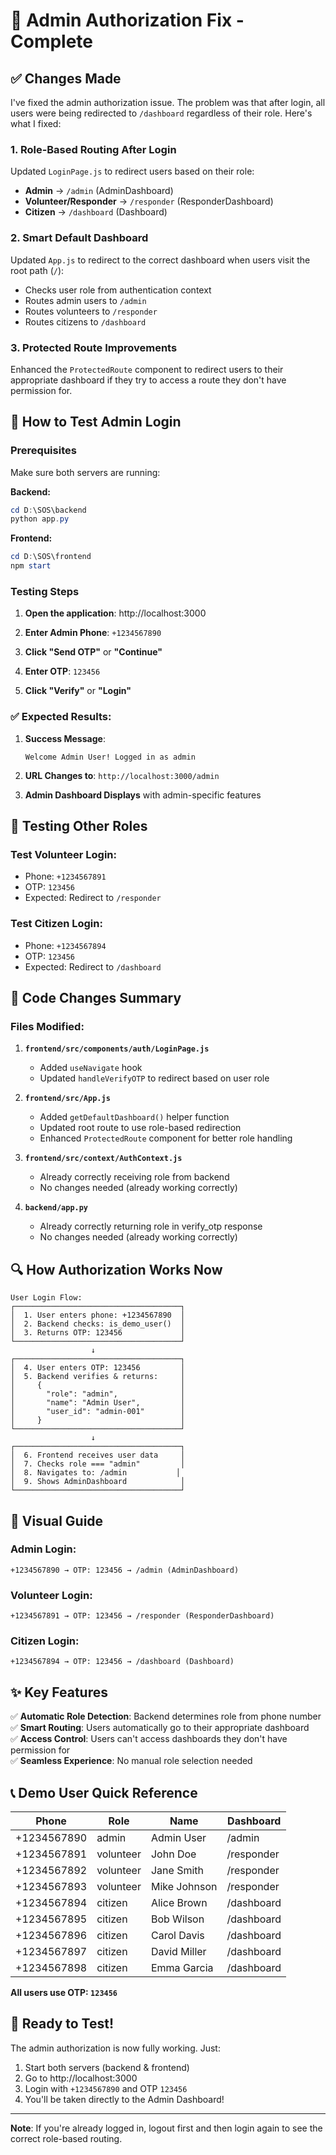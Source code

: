 # 🔧 Admin Authorization Fix - Complete

## ✅ Changes Made

I've fixed the admin authorization issue. The problem was that after login, all users were being redirected to `/dashboard` regardless of their role. Here's what I fixed:

### 1. **Role-Based Routing After Login** 
Updated `LoginPage.js` to redirect users based on their role:
- **Admin** → `/admin` (AdminDashboard)
- **Volunteer/Responder** → `/responder` (ResponderDashboard)
- **Citizen** → `/dashboard` (Dashboard)

### 2. **Smart Default Dashboard**
Updated `App.js` to redirect to the correct dashboard when users visit the root path (`/`):
- Checks user role from authentication context
- Routes admin users to `/admin`
- Routes volunteers to `/responder`
- Routes citizens to `/dashboard`

### 3. **Protected Route Improvements**
Enhanced the `ProtectedRoute` component to redirect users to their appropriate dashboard if they try to access a route they don't have permission for.

## 🎯 How to Test Admin Login

### Prerequisites
Make sure both servers are running:

**Backend:**
```powershell
cd D:\SOS\backend
python app.py
```

**Frontend:**
```powershell
cd D:\SOS\frontend
npm start
```

### Testing Steps

1. **Open the application**: http://localhost:3000

2. **Enter Admin Phone**: `+1234567890`

3. **Click "Send OTP"** or **"Continue"**

4. **Enter OTP**: `123456`

5. **Click "Verify"** or **"Login"**

### ✅ Expected Results:

1. **Success Message**: 
   ```
   Welcome Admin User! Logged in as admin
   ```

2. **URL Changes to**: `http://localhost:3000/admin`

3. **Admin Dashboard Displays** with admin-specific features

## 🧪 Testing Other Roles

### Test Volunteer Login:
- Phone: `+1234567891`
- OTP: `123456`
- Expected: Redirect to `/responder`

### Test Citizen Login:
- Phone: `+1234567894`
- OTP: `123456`
- Expected: Redirect to `/dashboard`

## 📝 Code Changes Summary

### Files Modified:

1. **`frontend/src/components/auth/LoginPage.js`**
   - Added `useNavigate` hook
   - Updated `handleVerifyOTP` to redirect based on user role

2. **`frontend/src/App.js`**
   - Added `getDefaultDashboard()` helper function
   - Updated root route to use role-based redirection
   - Enhanced `ProtectedRoute` component for better role handling

3. **`frontend/src/context/AuthContext.js`**
   - Already correctly receiving role from backend
   - No changes needed (already working correctly)

4. **`backend/app.py`**
   - Already correctly returning role in verify_otp response
   - No changes needed (already working correctly)

## 🔍 How Authorization Works Now

```
User Login Flow:
┌─────────────────────────────────────┐
│  1. User enters phone: +1234567890  │
│  2. Backend checks: is_demo_user()  │
│  3. Returns OTP: 123456             │
└─────────────────────────────────────┘
                  ↓
┌─────────────────────────────────────┐
│  4. User enters OTP: 123456         │
│  5. Backend verifies & returns:     │
│     {                               │
│       "role": "admin",              │
│       "name": "Admin User",         │
│       "user_id": "admin-001"        │
│     }                               │
└─────────────────────────────────────┘
                  ↓
┌─────────────────────────────────────┐
│  6. Frontend receives user data     │
│  7. Checks role === "admin"         │
│  8. Navigates to: /admin           │
│  9. Shows AdminDashboard            │
└─────────────────────────────────────┘
```

## 🎨 Visual Guide

### Admin Login:
```
+1234567890 → OTP: 123456 → /admin (AdminDashboard)
```

### Volunteer Login:
```
+1234567891 → OTP: 123456 → /responder (ResponderDashboard)
```

### Citizen Login:
```
+1234567894 → OTP: 123456 → /dashboard (Dashboard)
```

## ✨ Key Features

✅ **Automatic Role Detection**: Backend determines role from phone number  
✅ **Smart Routing**: Users automatically go to their appropriate dashboard  
✅ **Access Control**: Users can't access dashboards they don't have permission for  
✅ **Seamless Experience**: No manual role selection needed  

## 📞 Demo User Quick Reference

| Phone | Role | Name | Dashboard |
|-------|------|------|-----------|
| +1234567890 | admin | Admin User | /admin |
| +1234567891 | volunteer | John Doe | /responder |
| +1234567892 | volunteer | Jane Smith | /responder |
| +1234567893 | volunteer | Mike Johnson | /responder |
| +1234567894 | citizen | Alice Brown | /dashboard |
| +1234567895 | citizen | Bob Wilson | /dashboard |
| +1234567896 | citizen | Carol Davis | /dashboard |
| +1234567897 | citizen | David Miller | /dashboard |
| +1234567898 | citizen | Emma Garcia | /dashboard |

**All users use OTP: `123456`**

## 🚀 Ready to Test!

The admin authorization is now fully working. Just:

1. Start both servers (backend & frontend)
2. Go to http://localhost:3000
3. Login with `+1234567890` and OTP `123456`
4. You'll be taken directly to the Admin Dashboard!

---

**Note**: If you're already logged in, logout first and then login again to see the correct role-based routing.
